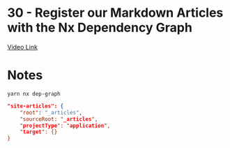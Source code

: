 # 30 - Register our Markdown Articles with the Nx Dependency Graph

[Video Link]()

# Notes

<TimeStamp start="0:04" end="0:06">

`yarn nx dep-graph`

</TimeStamp>

<TimeStamp start="2:10" end="2:15">

```json
"site-articles": {
    "root": "_articles", 
    "sourceRoot: "_articles",
    "projectType": "application", 
    "target": {}
}
```

</TimeStamp>
